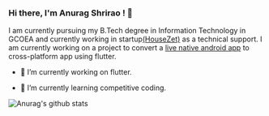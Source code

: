 ### Hi there, I'm Anurag Shrirao ! 👋



I am currently pursuing my B.Tech degree in Information Technology in GCOEA and currently working in startup[(HouseZet)](http://www.housezet.com/) as a technical support.
I am currently working on a project to convert a [live native android app](https://play.google.com/store/apps/details?id=com.rb.etro) to cross-platform app using flutter.


- 🔭 I’m currently working on flutter.

                                                   
- 🌱 I’m currently learning competitive coding.
 



![Anurag's github stats](https://github-readme-stats.vercel.app/api?username=AnuragShrirao&show_icons=true&theme=midnight-purple)
